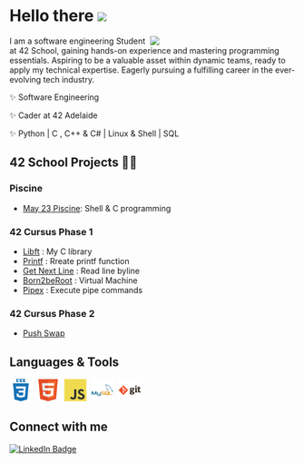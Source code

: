 
# Hello there <img src="https://media.giphy.com/media/hvRJCLFzcasrR4ia7z/giphy.gif" width="30px"/>
<img align="right" style="width:16rem; height:auto" src="https://miro.medium.com/v2/resize:fit:1400/0*yBvA5CnEX3Sd4aod.gif"/>

I am a software engineering Student at 42 School, gaining hands-on experience and mastering programming essentials.
Aspiring to be a valuable asset within dynamic teams, ready to apply my technical expertise.
Eagerly pursuing a fulfilling career in the ever-evolving tech industry.
 
  
  ✨ Software Engineering
  
  ✨ Cader at 42 Adelaide
  
  ✨ Python | C , C++ & C# | Linux & Shell | SQL


## 42 School Projects 👩‍💻

### Piscine
* [May 23 Piscine](https://github.com/elicecheng/Piscine-May-2023): Shell & C programming

### 42 Cursus Phase 1
* [Libft](https://github.com/elicecheng) : My C library
* [Printf](https://github.com/elicecheng) : Rreate printf function
* [Get Next Line](https://github.com/elicecheng) : Read line byline
* [Born2beRoot](https://github.com/elicecheng) : Virtual Machine
* [Pipex](https://github.com/elicecheng) : Execute pipe commands

### 42 Cursus Phase 2
* [Push Swap](https://github.com/elicecheng)


## Languages & Tools
<div>
  <img src="https://github.com/devicons/devicon/blob/master/icons/css3/css3-plain-wordmark.svg"  title="CSS3" alt="CSS" width="40" height="40"/>&nbsp;
  <img src="https://github.com/devicons/devicon/blob/master/icons/html5/html5-original.svg" title="HTML5" alt="HTML" width="40" height="40"/>&nbsp;
  <img src="https://github.com/devicons/devicon/blob/master/icons/javascript/javascript-original.svg" title="JavaScript" alt="JavaScript" width="40" height="40"/>&nbsp;
  <img src="https://github.com/devicons/devicon/blob/master/icons/mysql/mysql-original-wordmark.svg" title="MySQL"  alt="MySQL" width="40" height="40"/>&nbsp;
  <img src="https://github.com/devicons/devicon/blob/master/icons/git/git-original-wordmark.svg" title="Git" **alt="Git" width="40" height="40"/>
</div>


## Connect with me
<div id="badges" align="left">
  <a href="https://www.linkedin.com/in/elice-cheng/">
    <img src="https://img.shields.io/badge/LinkedIn-blue?style=for-the-badge&logo=linkedin&logoColor=white" alt="LinkedIn Badge"/>
  </a> 
</div>
